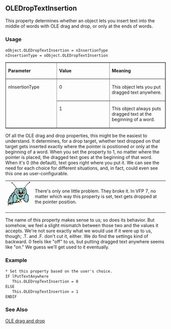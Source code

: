 ## OLEDropTextInsertion

This property determines whether an object lets you insert text into the middle of words with OLE drag and drop, or only at the ends of words. 

### Usage

```foxpro
oObject.OLEDropTextInsertion = nInsertionType
nInsertionType = oObject.OLEDropTextInsertion
```
<table border cellspacing=0 cellpadding=0 width=100%>
<tr>
  <td width=32% valign=top>
  <p><b>Parameter</b></p>
  </td>
  <td width=23% valign=top>
  <p><b>Value</b></p>
  </td>
  <td width=45% valign=top>
  <p><b>Meaning</b></p>
  </td>
 </tr>
<tr>
  <td width=32% rowspan=2 valign=top>
  <p>nInsertionType</p>
  &nbsp;</td>
  <td width=23% valign=top>
  <p>0</p>
  </td>
  <td width=45% valign=top>
  <p>This object lets you put dragged text anywhere.</p>
  </td>
 </tr>
<tr>
  <td width=33% valign=top>
  <p>1</p>
  </td>
  <td width=67% valign=top>
  <p>This object always puts dragged text at the beginning of a word. </p>
  </td>
 </tr>
</table>

Of all the OLE drag and drop properties, this might be the easiest to understand. It determines, for a drop target, whether text dropped on that target gets inserted exactly where the pointer is positioned or only at the beginning of a word. When you set the property to 1, no matter where the pointer is placed, the dragged text goes at the beginning of that word. When it's 0 (the default), text goes right where you put it. We can see the need for each choice for different situations, and, in fact, could even see this one as user-configurable.

<table border=0 cellspacing=0 cellpadding=0 width=100%>
<tr>
  <td width=17% valign=top>
<img width=95 height=77 src="bug.gif"></p>
  </td>
  <td width=83%>
  <p>There's only one little problem. They broke it. In VFP 7, no matter which way this property is set, text gets dropped at the pointer position.</p>
  </td>
 </tr>
</table>

The name of this property makes sense to us; so does its behavior. But somehow, we feel a slight mismatch between those two and the values it accepts. We're not sure exactly what we would use if it were up to us, though; .T. and .F. don't cut it, either. We do find the settings kind of backward. 0 feels like "off" to us, but putting dragged text anywhere seems like "on." We guess we'll get used to it eventually.

### Example

```foxpro
* Set this property based on the user's choice.
IF lPutTextAnywhere
   This.OLEDropTextInsertion = 0
ELSE
   This.OLEDropTextInsertion = 1
ENDIF
```
### See Also

[OLE drag and drop](s4g830.md)